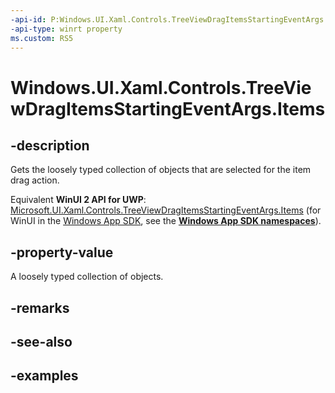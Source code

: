 ```yaml
---
-api-id: P:Windows.UI.Xaml.Controls.TreeViewDragItemsStartingEventArgs.Items
-api-type: winrt property
ms.custom: RS5
---
```


<!-- Property syntax.
public IVector<object> Items { get; }
-->

# Windows.UI.Xaml.Controls.TreeViewDragItemsStartingEventArgs.Items

## -description

Gets the loosely typed collection of objects that are selected for the item drag action.

Equivalent **WinUI 2 API for UWP**: [Microsoft.UI.Xaml.Controls.TreeViewDragItemsStartingEventArgs.Items](/windows/winui/api/microsoft.ui.xaml.controls.treeviewdragitemsstartingeventargs.items) (for WinUI in the [Windows App SDK](/windows/apps/windows-app-sdk/), see the **[Windows App SDK namespaces](/windows/windows-app-sdk/api/winrt/)**).

## -property-value

A loosely typed collection of objects.

## -remarks

## -see-also

## -examples


